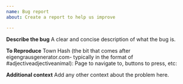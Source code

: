 ```yaml
---
name: Bug report
about: Create a report to help us improve

---
```


**Describe the bug**
A clear and concise description of what the bug is.

**To Reproduce**
Town Hash (the bit that comes after eigengrausgenerator.com- typically in the format of #adjectiveadjectiveanimal):
Page to navigate to, buttons to press, etc:

**Additional context**
Add any other context about the problem here.
